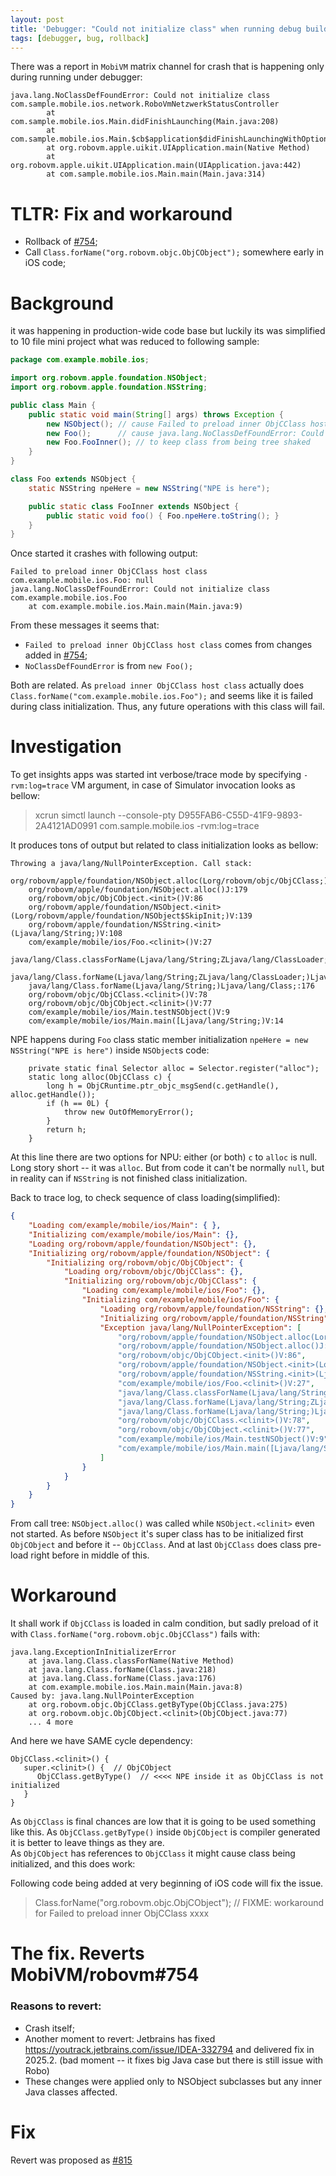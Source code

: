 ```yaml
---
layout: post
title: 'Debugger: "Could not initialize class" when running debug build'
tags: [debugger, bug, rollback]
---
```


There was a report in `MobiVM` matrix channel for crash that is happening only during running under debugger:
```
java.lang.NoClassDefFoundError: Could not initialize class com.sample.mobile.ios.network.RoboVmNetzwerkStatusController
        at com.sample.mobile.ios.Main.didFinishLaunching(Main.java:208)
        at com.sample.mobile.ios.Main.$cb$application$didFinishLaunchingWithOptions$(Main.java)
        at org.robovm.apple.uikit.UIApplication.main(Native Method)
        at org.robovm.apple.uikit.UIApplication.main(UIApplication.java:442)
        at com.sample.mobile.ios.Main.main(Main.java:314)
```


# TLTR: Fix and workaround
<!-- more -->

- Rollback of [#754](https://github.com/MobiVM/robovm/pull/754);
- Call `Class.forName("org.robovm.objc.ObjCObject");` somewhere early in iOS code;

# Background
it was happening in production-wide code base but luckily its was simplified to 10 file mini project what was reduced to following sample:

```java
package com.example.mobile.ios;

import org.robovm.apple.foundation.NSObject;
import org.robovm.apple.foundation.NSString;

public class Main {
    public static void main(String[] args) throws Exception {
        new NSObject(); // cause Failed to preload inner ObjCClass host class com.example.mobile.ios.Foo: null
        new Foo();      // cause java.lang.NoClassDefFoundError: Could not initialize class com.example.mobile.ios.Foo
        new Foo.FooInner(); // to keep class from being tree shaked
    }
}

class Foo extends NSObject {
    static NSString npeHere = new NSString("NPE is here");

    public static class FooInner extends NSObject {
        public static void foo() { Foo.npeHere.toString(); }
    }
}
```

Once started it crashes with following output:
```
Failed to preload inner ObjCClass host class com.example.mobile.ios.Foo: null
java.lang.NoClassDefFoundError: Could not initialize class com.example.mobile.ios.Foo
	at com.example.mobile.ios.Main.main(Main.java:9)
```

From these messages it seems that:
- `Failed to preload inner ObjCClass host class` comes from changes added in [#754](https://github.com/MobiVM/robovm/pull/754); 
- `NoClassDefFoundError` is from `new Foo();`

Both are related. As `preload inner ObjCClass host class` actually does `Class.forName("com.example.mobile.ios.Foo");` and seems like it is failed during class initialization. Thus, any future operations with this class will fail. 

# Investigation 
To get insights apps was started int verbose/trace mode by specifying `-rvm:log=trace` VM argument, in case of Simulator invocation looks as bellow:
> xcrun simctl launch --console-pty D955FAB6-C55D-41F9-9893-2A4121AD0991 com.sample.mobile.ios -rvm:log=trace

It produces tons of output but related to class initialization looks as bellow: 
```
Throwing a java/lang/NullPointerException. Call stack:
    org/robovm/apple/foundation/NSObject.alloc(Lorg/robovm/objc/ObjCClass;)J:185
    org/robovm/apple/foundation/NSObject.alloc()J:179
    org/robovm/objc/ObjCObject.<init>()V:86
    org/robovm/apple/foundation/NSObject.<init>(Lorg/robovm/apple/foundation/NSObject$SkipInit;)V:139
    org/robovm/apple/foundation/NSString.<init>(Ljava/lang/String;)V:108
    com/example/mobile/ios/Foo.<clinit>()V:27
    java/lang/Class.classForName(Ljava/lang/String;ZLjava/lang/ClassLoader;)Ljava/lang/Class;:-2
    java/lang/Class.forName(Ljava/lang/String;ZLjava/lang/ClassLoader;)Ljava/lang/Class;:218
    java/lang/Class.forName(Ljava/lang/String;)Ljava/lang/Class;:176
    org/robovm/objc/ObjCClass.<clinit>()V:78
    org/robovm/objc/ObjCObject.<clinit>()V:77
    com/example/mobile/ios/Main.testNSObject()V:9
    com/example/mobile/ios/Main.main([Ljava/lang/String;)V:14
```

NPE happens during `Foo` class static member initialization `npeHere = new NSString("NPE is here")` inside `NSObject`s code:
```
    private static final Selector alloc = Selector.register("alloc");
    static long alloc(ObjCClass c) {
        long h = ObjCRuntime.ptr_objc_msgSend(c.getHandle(), alloc.getHandle());
        if (h == 0L) {
            throw new OutOfMemoryError();
        }
        return h;
    }
``` 

At this line there are two options for NPU: either (or both) `c` to `alloc` is null. Long story short -- it was `alloc`. But from code it can't be normally `null`, but in reality can if `NSString` is not finished class initialization.

Back to trace log, to check sequence of class loading(simplified):
```json
{
    "Loading com/example/mobile/ios/Main": { },
    "Initializing com/example/mobile/ios/Main": {},
    "Loading org/robovm/apple/foundation/NSObject": {},
    "Initializing org/robovm/apple/foundation/NSObject": {
        "Initializing org/robovm/objc/ObjCObject": {
            "Loading org/robovm/objc/ObjCClass": {},
            "Initializing org/robovm/objc/ObjCClass": {
                "Loading com/example/mobile/ios/Foo": {},
                "Initializing com/example/mobile/ios/Foo": {
                    "Loading org/robovm/apple/foundation/NSString": {},
                    "Initializing org/robovm/apple/foundation/NSString": {},
                    "Exception java/lang/NullPointerException": [
                        "org/robovm/apple/foundation/NSObject.alloc(Lorg/robovm/objc/ObjCClass;)J:185",
                        "org/robovm/apple/foundation/NSObject.alloc()J:179",
                        "org/robovm/objc/ObjCObject.<init>()V:86",
                        "org/robovm/apple/foundation/NSObject.<init>(Lorg/robovm/apple/foundation/NSObject$SkipInit;)V:139",
                        "org/robovm/apple/foundation/NSString.<init>(Ljava/lang/String;)V:108",
                        "com/example/mobile/ios/Foo.<clinit>()V:27",
                        "java/lang/Class.classForName(Ljava/lang/String;ZLjava/lang/ClassLoader;)Ljava/lang/Class;:-2",
                        "java/lang/Class.forName(Ljava/lang/String;ZLjava/lang/ClassLoader;)Ljava/lang/Class;:218",
                        "java/lang/Class.forName(Ljava/lang/String;)Ljava/lang/Class;:176",
                        "org/robovm/objc/ObjCClass.<clinit>()V:78",
                        "org/robovm/objc/ObjCObject.<clinit>()V:77",
                        "com/example/mobile/ios/Main.testNSObject()V:9",
                        "com/example/mobile/ios/Main.main([Ljava/lang/String;)V:14"
                    ]
                }
            }
        }
    }
}
```

From call tree: `NSObject.alloc()` was called while `NSObject.<clinit>` even not started. As before `NSObject` it's super class has to be initialized first `ObjCObject` and before it -- `ObjCClass`. 
And at last `ObjCClass` does class pre-load right before in middle of this.

# Workaround 
It shall work if `ObjCClass` is loaded in calm condition, but sadly preload of it with `Class.forName("org.robovm.objc.ObjCClass")` fails with:  
```
java.lang.ExceptionInInitializerError
	at java.lang.Class.classForName(Native Method)
	at java.lang.Class.forName(Class.java:218)
	at java.lang.Class.forName(Class.java:176)
	at com.example.mobile.ios.Main.main(Main.java:8)
Caused by: java.lang.NullPointerException
	at org.robovm.objc.ObjCClass.getByType(ObjCClass.java:275)
	at org.robovm.objc.ObjCObject.<clinit>(ObjCObject.java:77)
	... 4 more
```

And here we have SAME cycle dependency: 
```
ObjCClass.<clinit>() {
   super.<clinit>() {  // ObjCObject
      ObjCClass.getByType()  // <<<< NPE inside it as ObjCClass is not initialized 
   } 
}   
```

As `ObjCClass` is final chances are low that it is going to be used something like this. As `ObjCClass.getByType()` inside `ObjCObject` is compiler generated it is better to leave things as they are.  
As `ObjCObject` has references to `ObjCClass` it might cause class being initialized, and this does work: 

Following code being added at very beginning of iOS code will fix the issue. 
> Class.forName("org.robovm.objc.ObjCObject"); // FIXME: workaround for Failed to preload inner ObjCClass xxxx

# The fix. Reverts MobiVM/robovm#754
### Reasons to revert:
- Crash itself;
- Another moment to revert: Jetbrains has fixed https://youtrack.jetbrains.com/issue/IDEA-332794 and delivered fix in 2025.2. (bad moment -- it fixes big Java case but there is still issue with Robo)
- These changes were applied only to NSObject subclasses but any inner Java classes affected.

# Fix
Revert was proposed as [#815](https://github.com/MobiVM/robovm/pull/815)
